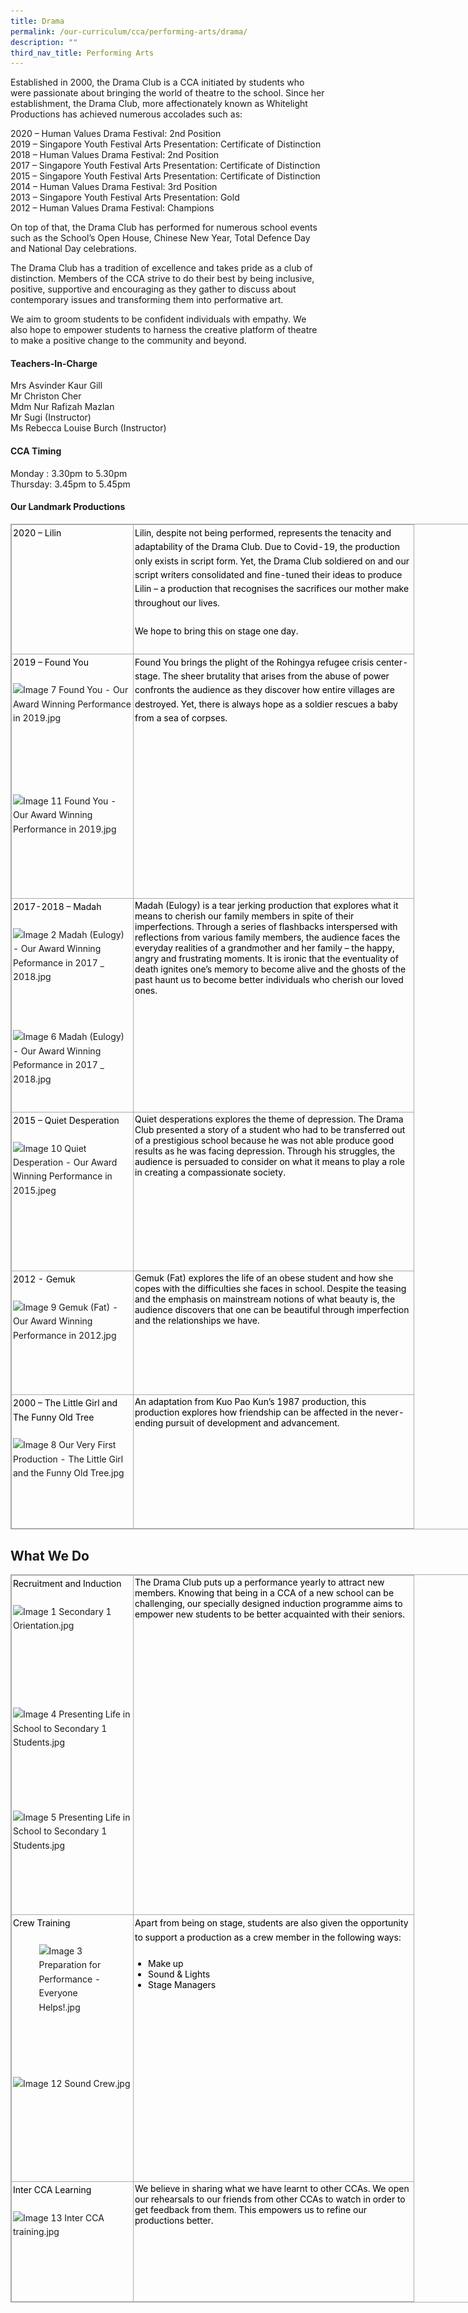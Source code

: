 ```yaml
---
title: Drama
permalink: /our-curriculum/cca/performing-arts/drama/
description: ""
third_nav_title: Performing Arts
---
```

Established in 2000, the Drama Club is a CCA initiated by students who were passionate about bringing the world of theatre to the school. Since her establishment, the Drama Club, more affectionately known as Whitelight Productions has achieved numerous accolades such as:

  

2020 – Human Values Drama Festival: 2nd&nbsp;Position <br>
2019 – Singapore Youth Festival Arts Presentation: Certificate of Distinction <br>
2018 – Human Values Drama Festival: 2nd&nbsp;Position <br>
2017 – Singapore Youth Festival Arts Presentation: Certificate of Distinction <br>
2015 – Singapore Youth Festival Arts Presentation: Certificate of Distinction <br>
2014 – Human Values Drama Festival: 3rd&nbsp;Position <br>
2013 – Singapore Youth Festival Arts Presentation: Gold <br>
2012 – Human Values Drama Festival: Champions

  

On top of that, the Drama Club has performed for numerous school events such as the School’s Open House, Chinese New Year, Total Defence Day and National Day celebrations.

  

The Drama Club has a tradition of excellence and takes pride as a club of distinction. Members of the CCA strive to do their best by being inclusive, positive, supportive and encouraging as they gather to discuss about contemporary issues and transforming them into performative art.

  

We aim to groom students to be confident individuals with empathy. We also hope to empower students to harness the creative platform of theatre to make a positive change to the community and beyond.

#### Teachers-In-Charge

Mrs Asvinder Kaur Gill  
Mr Christon Cher  
Mdm Nur Rafizah Mazlan  
Mr Sugi (Instructor)  
Ms Rebecca Louise Burch (Instructor)  

#### CCA Timing

Monday : 3.30pm to 5.30pm  
Thursday: 3.45pm to 5.45pm  

#### Our Landmark Productions

<table style="margin: 0px; outline: 0px; padding: 0px; border-collapse: collapse; border: 1px solid rgb(170, 170, 170); width: 856px;" class="iveo_table ives_tab_simple3" cellpadding="0" cellspacing="0" border="0"><tbody style="margin: 0px; outline: 0px; padding: 0px;"><tr style="margin: 0px; outline: 0px; padding: 0px;"><td style="margin: 0px; outline: 0px; padding: 2px; text-align: center; border: 1px solid rgb(170, 170, 170); width: 134.75pt;" valign="top"><div style="margin: 0px; outline: 0px; padding: 0px; line-height: 22.4px; text-align: left;"><span style="margin: 0px; outline: 0px; padding: 0px; background-color: initial;"><font style="margin: 0px; outline: 0px; padding: 0px;" color="#000000">2020 – Lilin</font></span></div><div style="margin: 0px; outline: 0px; padding: 0px; line-height: 22.4px; text-align: left;"><br style="margin: 0px; outline: 0px; padding: 0px;"></div></td><td style="margin: 0px; outline: 0px; padding: 2px; text-align: center; border: 1px solid rgb(170, 170, 170); width: 332.75pt;" valign="top"><div style="margin: 0px; outline: 0px; padding: 0px; line-height: 22.4px; text-align: left;"><span style="margin: 0px; outline: 0px; padding: 0px; background-color: initial;"><font style="margin: 0px; outline: 0px; padding: 0px;" color="#000000">Lilin, despite not being performed, represents the tenacity and adaptability of the Drama Club. Due to Covid-19, the production only exists in script form. Yet, the Drama Club soldiered on and our script writers consolidated and fine-tuned their ideas to produce Lilin – a production that recognises the sacrifices our mother make throughout our lives.</font></span></div><div style="margin: 0px; outline: 0px; padding: 0px; line-height: 22.4px; text-align: left;"><br style="margin: 0px; outline: 0px; padding: 0px;"></div><div style="margin: 0px; outline: 0px; padding: 0px; line-height: 22.4px; text-align: left;"><span style="margin: 0px; outline: 0px; padding: 0px; background-color: initial;"><font style="margin: 0px; outline: 0px; padding: 0px;" color="#000000">We hope to bring this on stage one day.</font></span></div><div style="margin: 0px; outline: 0px; padding: 0px; line-height: 22.4px; text-align: left;"><br style="margin: 0px; outline: 0px; padding: 0px;"></div></td></tr><tr style="margin: 0px; outline: 0px; padding: 0px;"><td style="margin: 0px; outline: 0px; padding: 2px; text-align: center; border: 1px solid rgb(170, 170, 170); width: 134.75pt;" valign="top"><div style="margin: 0px; outline: 0px; padding: 0px; line-height: 22.4px; text-align: left;"><span style="margin: 0px; outline: 0px; padding: 0px; background-color: initial;"><font style="margin: 0px; outline: 0px; padding: 0px;" color="#000000">2019 – Found You</font></span></div><div style="margin: 0px; outline: 0px; padding: 0px; line-height: 22.4px; text-align: left;"><span style="margin: 0px; outline: 0px; padding: 0px; background-color: initial;"><br style="margin: 0px; outline: 0px; padding: 0px;"></span></div><div style="margin: 0px; outline: 0px; padding: 0px; line-height: 22.4px; text-align: left;"><img style="margin: auto; outline: none; padding: 0px; border: none; clear: both; display: block; width: 190px; height: 155px;" class="ive_eobj_center" alt="Image 7 Found You - Our Award Winning Performance in 2019.jpg" width="100%" src="![](/images/Image%207%20Found%20You%20-%20Our%20Award%20Winning%20Performance%20in%202019.jpeg)"></div><div style="margin: 0px; outline: 0px; padding: 0px; line-height: 22.4px; text-align: left;"><br style="margin: 0px; outline: 0px; padding: 0px;"></div><div style="margin: 0px; outline: 0px; padding: 0px; line-height: 22.4px; text-align: left;"><img style="margin: auto; outline: none; padding: 0px; border: none; clear: both; display: block; width: 190px; height: 142px;" class="ive_eobj_center" alt="Image 11 Found You - Our Award Winning Performance in 2019.jpg" width="100%" src="![](/images/Image%2011%20Found%20You%20-%20Our%20Award%20Winning%20Performance%20in%202019.jpeg)"><span style="margin: 0px; outline: 0px; padding: 0px; background-color: initial;"><br style="margin: 0px; outline: 0px; padding: 0px;"></span></div></td><td style="margin: 0px; outline: 0px; padding: 2px; text-align: center; border: 1px solid rgb(170, 170, 170); width: 332.75pt;" valign="top"><div style="margin: 0px; outline: 0px; padding: 0px; line-height: 22.4px; text-align: left;"><span style="margin: 0px; outline: 0px; padding: 0px; background-color: initial;"><font style="margin: 0px; outline: 0px; padding: 0px;" color="#000000">Found You brings the plight of the Rohingya refugee crisis center-stage. The sheer brutality that arises from the abuse of power confronts the audience as they discover how entire villages are destroyed. Yet, there is always hope as a soldier rescues a baby from a sea of corpses.</font></span></div></td></tr><tr style="margin: 0px; outline: 0px; padding: 0px;"><td style="margin: 0px; outline: 0px; padding: 2px; text-align: center; border: 1px solid rgb(170, 170, 170); width: 134.75pt;" valign="top"><div style="margin: 0px; outline: 0px; padding: 0px; line-height: 22.4px; text-align: left;"><span style="margin: 0px; outline: 0px; padding: 0px; background-color: initial;"><font style="margin: 0px; outline: 0px; padding: 0px;" color="#000000">2017-2018 – Madah</font></span></div><div style="margin: 0px; outline: 0px; padding: 0px; line-height: 22.4px; text-align: left;"><span style="margin: 0px; outline: 0px; padding: 0px; background-color: initial;"><br style="margin: 0px; outline: 0px; padding: 0px;"></span></div><div style="margin: 0px; outline: 0px; padding: 0px; line-height: 22.4px; text-align: left;"><img style="margin: auto; outline: none; padding: 0px; border: none; clear: both; display: block; width: 190px; height: 141px;" class="ive_eobj_center" alt="Image 2 Madah (Eulogy) - Our Award Winning Peformance in 2017 _ 2018.jpg" width="100%" src="![](/images/Image%202%20Madah%20(Eulogy)%20-%20Our%20Award%20Winning%20Peformance%20in%202017%20_%202018.jpeg)"></div><div style="margin: 0px; outline: 0px; padding: 0px; line-height: 22.4px; text-align: left;"><br style="margin: 0px; outline: 0px; padding: 0px;"><img style="margin: auto; outline: none; padding: 0px; border: none; clear: both; display: block; width: 190px; height: 106px;" class="ive_eobj_center" alt="Image 6 Madah (Eulogy) - Our Award Winning Peformance in 2017 _ 2018.jpg" width="100%" src="![](/images/Image%206%20Madah%20(Eulogy)%20-%20Our%20Award%20Winning%20Peformance%20in%202017%20_%202018.jpeg)"></div><div style="margin: 0px; outline: 0px; padding: 0px; line-height: 22.4px; text-align: left;"><br style="margin: 0px; outline: 0px; padding: 0px;"></div></td><td style="margin: 0px; outline: 0px; padding: 2px; text-align: left; border: 1px solid rgb(170, 170, 170); width: 332.75pt;" valign="top"><font style="margin: 0px; outline: 0px; padding: 0px;" color="#000000">Madah (Eulogy) is a tear jerking production that explores what it means to cherish our family members in spite of their imperfections. Through a series of flashbacks interspersed with reflections from various family members, the audience faces the everyday realities of a grandmother and her family – the happy, angry and frustrating moments. It is ironic that the eventuality of death ignites one’s memory to become alive and the ghosts of the past haunt us to become better individuals who cherish our loved ones.</font><br style="margin: 0px; outline: 0px; padding: 0px;"></td></tr><tr style="margin: 0px; outline: 0px; padding: 0px;"><td style="margin: 0px; outline: 0px; padding: 2px; text-align: center; border: 1px solid rgb(170, 170, 170); width: 134.75pt;" valign="top"><div style="margin: 0px; outline: 0px; padding: 0px; line-height: 22.4px; text-align: left;"><span style="margin: 0px; outline: 0px; padding: 0px; background-color: initial;"><font style="margin: 0px; outline: 0px; padding: 0px;" color="#000000">2015 – Quiet Desperation</font></span></div><div style="margin: 0px; outline: 0px; padding: 0px; line-height: 22.4px; text-align: left;"><span style="margin: 0px; outline: 0px; padding: 0px; background-color: initial;"><br style="margin: 0px; outline: 0px; padding: 0px;"></span></div><div style="margin: 0px; outline: 0px; padding: 0px; line-height: 22.4px; text-align: left;"><img style="margin: auto; outline: none; padding: 0px; border: none; clear: both; display: block; width: 190px; height: 182px;" class="ive_eobj_center" alt="Image 10 Quiet Desperation - Our Award Winning Performance in 2015.jpeg" width="100%" src="![](/images/Image%2010%20Quiet%20Desperation%20-%20Our%20Award%20Winning%20Performance%20in%202015.jpeg)"><span style="margin: 0px; outline: 0px; padding: 0px; background-color: initial;"><br style="margin: 0px; outline: 0px; padding: 0px;"></span></div></td><td style="margin: 0px; outline: 0px; padding: 2px; text-align: left; border: 1px solid rgb(170, 170, 170); width: 332.75pt;" valign="top"><font style="margin: 0px; outline: 0px; padding: 0px;" color="#000000">Quiet desperations explores the theme of depression. The Drama Club presented a story of a student who had to be transferred out of a prestigious school because he was not able produce good results as he was facing depression. Through his struggles, the audience is persuaded to consider on what it means to play a role in creating a compassionate society.</font><br style="margin: 0px; outline: 0px; padding: 0px;"></td></tr><tr style="margin: 0px; outline: 0px; padding: 0px;"><td style="margin: 0px; outline: 0px; padding: 2px; text-align: center; border: 1px solid rgb(170, 170, 170); width: 134.75pt;" valign="top"><div style="margin: 0px; outline: 0px; padding: 0px; line-height: 22.4px; text-align: left;"><span style="margin: 0px; outline: 0px; padding: 0px; background-color: initial;"><font style="margin: 0px; outline: 0px; padding: 0px;" color="#000000">2012 - Gemuk</font></span></div><div style="margin: 0px; outline: 0px; padding: 0px; line-height: 22.4px; text-align: left;"><span style="margin: 0px; outline: 0px; padding: 0px; background-color: initial;"><br style="margin: 0px; outline: 0px; padding: 0px;"></span></div><div style="margin: 0px; outline: 0px; padding: 0px; line-height: 22.4px; text-align: left;"><img style="margin: auto; outline: none; padding: 0px; border: none; clear: both; display: block; width: 190px; height: 126px;" class="ive_eobj_center" alt="Image 9 Gemuk (Fat) - Our Award Winning Performance in 2012.jpg" width="100%" src="![](/images/Image%209%20Gemuk%20(Fat)%20-%20Our%20Award%20Winning%20Performance%20in%202012.jpeg)"><span style="margin: 0px; outline: 0px; padding: 0px; background-color: initial;"><br style="margin: 0px; outline: 0px; padding: 0px;"></span></div></td><td style="margin: 0px; outline: 0px; padding: 2px; text-align: left; border: 1px solid rgb(170, 170, 170); width: 332.75pt;" valign="top"><font style="margin: 0px; outline: 0px; padding: 0px;" color="#000000">Gemuk (Fat) explores the life of an obese student and how she copes with the difficulties she faces in school. Despite the teasing and the emphasis on mainstream notions of what beauty is, the audience discovers that one can be beautiful through imperfection and the relationships we have.</font><br style="margin: 0px; outline: 0px; padding: 0px;"></td></tr><tr style="margin: 0px; outline: 0px; padding: 0px;"><td style="margin: 0px; outline: 0px; padding: 2px; text-align: center; border: 1px solid rgb(170, 170, 170); width: 134.75pt;" valign="top"><div style="margin: 0px; outline: 0px; padding: 0px; line-height: 22.4px; text-align: left;"><span style="margin: 0px; outline: 0px; padding: 0px; background-color: initial;"><font style="margin: 0px; outline: 0px; padding: 0px;" color="#000000">2000 – The Little Girl and The Funny Old Tree</font></span></div><div style="margin: 0px; outline: 0px; padding: 0px; line-height: 22.4px; text-align: left;"><span style="margin: 0px; outline: 0px; padding: 0px; background-color: initial;"><br style="margin: 0px; outline: 0px; padding: 0px;"></span></div><div style="margin: 0px; outline: 0px; padding: 0px; line-height: 22.4px; text-align: left;"><img style="margin: auto; outline: none; padding: 0px; border: none; clear: both; display: block; width: 190px; height: 142px;" class="ive_eobj_center" alt="Image 8  Our Very First Production - The Little Girl and the Funny Old Tree.jpg" width="100%" src="https://woodgrovesec.moe.edu.sg/qql/slot/u609/2020/CCA/Performing%20Arts/Drama/Image%208%20%20Our%20Very%20First%20Production%20-%20The%20Little%20Girl%20and%20the%20Funny%20Old%20Tree.jpg"></div></td><td style="margin: 0px; outline: 0px; padding: 2px; text-align: left; border: 1px solid rgb(170, 170, 170); width: 332.75pt;" valign="top"><font style="margin: 0px; outline: 0px; padding: 0px;" color="#000000">An adaptation from Kuo Pao Kun’s 1987 production, this production explores how friendship can be affected in the never-ending pursuit of development and advancement.</font><br style="margin: 0px; outline: 0px; padding: 0px;"></td></tr></tbody></table>

  

What We Do
----------

<table style="margin: 0px; outline: 0px; padding: 0px; border-collapse: collapse; border: 1px solid rgb(170, 170, 170); width: 856px;" class="iveo_table ives_tab_simple3" cellpadding="0" cellspacing="0" border="0"><tbody style="margin: 0px; outline: 0px; padding: 0px;"><tr style="margin: 0px; outline: 0px; padding: 0px;"><td style="margin: 0px; outline: 0px; padding: 2px; text-align: center; border: 1px solid rgb(170, 170, 170); width: 134.75pt;" valign="top"><div style="margin: 0px; outline: 0px; padding: 0px; line-height: 22.4px; text-align: left;"><span style="margin: 0px; outline: 0px; padding: 0px; background-color: initial;"><font style="margin: 0px; outline: 0px; padding: 0px;" color="#000000">Recruitment and Induction</font></span></div><div style="margin: 0px; outline: 0px; padding: 0px; line-height: 22.4px; text-align: left;"><br style="margin: 0px; outline: 0px; padding: 0px;"></div><div style="margin: 0px; outline: 0px; padding: 0px; line-height: 22.4px; text-align: left;"><img style="margin: auto; outline: none; padding: 0px; border: none; clear: both; display: block; width: 190px; height: 142px;" class="ive_eobj_center" alt="Image 1 Secondary 1 Orientation.jpg" width="100%" src="https://woodgrovesec.moe.edu.sg/qql/slot/u609/2020/CCA/Performing%20Arts/Drama/Image%201%20Secondary%201%20Orientation.jpg"></div><div style="margin: 0px; outline: 0px; padding: 0px; line-height: 22.4px; text-align: left;"><br style="margin: 0px; outline: 0px; padding: 0px;"></div><div style="margin: 0px; outline: 0px; padding: 0px; line-height: 22.4px; text-align: left;"><img style="margin: auto; outline: none; padding: 0px; border: none; clear: both; display: block; width: 190px; height: 142px;" class="ive_eobj_center" alt="Image 4 Presenting Life in School to Secondary 1 Students.jpg" width="100%" src="https://woodgrovesec.moe.edu.sg/qql/slot/u609/2020/CCA/Performing%20Arts/Drama/Image%204%20Presenting%20Life%20in%20School%20to%20Secondary%201%20Students.jpg"><br style="margin: 0px; outline: 0px; padding: 0px;"></div><div style="margin: 0px; outline: 0px; padding: 0px; line-height: 22.4px; text-align: left;"><img style="margin: auto; outline: none; padding: 0px; border: none; clear: both; display: block; width: 190px; height: 142px;" class="ive_eobj_center" alt="Image 5 Presenting Life in School to Secondary 1 Students.jpg" width="100%" src="https://woodgrovesec.moe.edu.sg/qql/slot/u609/2020/CCA/Performing%20Arts/Drama/Image%205%20Presenting%20Life%20in%20School%20to%20Secondary%201%20Students.jpg"><br style="margin: 0px; outline: 0px; padding: 0px;"></div></td><td style="margin: 0px; outline: 0px; padding: 2px; text-align: left; border: 1px solid rgb(170, 170, 170); width: 332.75pt;" valign="top"><font style="margin: 0px; outline: 0px; padding: 0px;" color="#000000">The Drama Club puts up a performance yearly to attract new members. Knowing that being in a CCA of a new school can be challenging, our specially designed induction programme aims to empower new students to be better acquainted with their seniors.</font><br style="margin: 0px; outline: 0px; padding: 0px;"></td></tr><tr style="margin: 0px; outline: 0px; padding: 0px;"><td style="margin: 0px; outline: 0px; padding: 2px; text-align: center; border: 1px solid rgb(170, 170, 170); width: 134.75pt;" valign="top"><div style="margin: 0px; outline: 0px; padding: 0px; line-height: 22.4px; text-align: left;"><span style="margin: 0px; outline: 0px; padding: 0px; background-color: initial;"><font style="margin: 0px; outline: 0px; padding: 0px;" color="#000000">Crew Training</font></span></div><div style="margin: 0px; outline: 0px; padding: 0px; line-height: 22.4px; text-align: left;"><br style="margin: 0px; outline: 0px; padding: 0px;"></div><div style="margin: 0px; outline: 0px; padding: 0px; line-height: 22.4px; text-align: left;"><img style="margin: auto; outline: none; padding: 0px; border: none; clear: both; display: block; width: 107px; height: 190px;" class="ive_eobj_center" alt="Image 3 Preparation for Performance - Everyone Helps!.jpg" src="https://woodgrovesec.moe.edu.sg/qql/slot/u609/2020/CCA/Performing%20Arts/Drama/Image%203%20Preparation%20for%20Performance%20-%20Everyone%20Helps!.jpg"></div><div style="margin: 0px; outline: 0px; padding: 0px; line-height: 22.4px; text-align: left;"><br style="margin: 0px; outline: 0px; padding: 0px;"></div><div style="margin: 0px; outline: 0px; padding: 0px; line-height: 22.4px; text-align: left;"><img style="margin: auto; outline: none; padding: 0px; border: none; clear: both; display: block; width: 190px; height: 142px;" class="ive_eobj_center" alt="Image 12 Sound Crew.jpg" width="100%" src="https://woodgrovesec.moe.edu.sg/qql/slot/u609/2020/CCA/Performing%20Arts/Drama/Image%2012%20Sound%20Crew.jpg"><br style="margin: 0px; outline: 0px; padding: 0px;"></div></td><td style="margin: 0px; outline: 0px; padding: 2px; text-align: center; border: 1px solid rgb(170, 170, 170); width: 332.75pt;" valign="top"><div style="margin: 0px; outline: 0px; padding: 0px; line-height: 22.4px; text-align: left;"><span style="margin: 0px; outline: 0px; padding: 0px; background-color: initial;"><font style="margin: 0px; outline: 0px; padding: 0px;" color="#000000">Apart from being on stage, students are also given the opportunity to support a production as a crew member in the following ways:</font></span></div><div style="margin: 0px; outline: 0px; padding: 0px; line-height: 22.4px; text-align: left;"><br style="margin: 0px; outline: 0px; padding: 0px;"></div><ul style="margin: 0px 0px 0.5em 1.5em; outline: 0px; padding: 0px; color: black;"><li style="margin: 0px; outline: 0px; padding: 0px; text-align: left;"><font style="margin: 0px; outline: 0px; padding: 0px;" color="#000000">Make up</font></li><li style="margin: 0px; outline: 0px; padding: 0px; text-align: left;"><font style="margin: 0px; outline: 0px; padding: 0px;" color="#000000">Sound &amp; Lights</font></li><li style="margin: 0px; outline: 0px; padding: 0px; text-align: left;"><font style="margin: 0px; outline: 0px; padding: 0px;" color="#000000">Stage Managers</font></li></ul></td></tr><tr style="margin: 0px; outline: 0px; padding: 0px;"><td style="margin: 0px; outline: 0px; padding: 2px; text-align: center; border: 1px solid rgb(170, 170, 170); width: 134.75pt;" valign="top"><div style="margin: 0px; outline: 0px; padding: 0px; line-height: 22.4px; text-align: left;"><span style="margin: 0px; outline: 0px; padding: 0px; background-color: initial;"><font style="margin: 0px; outline: 0px; padding: 0px;" color="#000000">Inter CCA Learning</font></span></div><div style="margin: 0px; outline: 0px; padding: 0px; line-height: 22.4px; text-align: left;"><br style="margin: 0px; outline: 0px; padding: 0px;"></div><div style="margin: 0px; outline: 0px; padding: 0px; line-height: 22.4px; text-align: left;"><img style="margin: auto; outline: none; padding: 0px; border: none; clear: both; display: block; width: 190px; height: 142px;" class="ive_eobj_center" alt="Image 13 Inter CCA training.jpg" width="100%" src="https://woodgrovesec.moe.edu.sg/qql/slot/u609/2020/CCA/Performing%20Arts/Drama/Image%2013%20Inter%20CCA%20training.jpg"></div></td><td style="margin: 0px; outline: 0px; padding: 2px; text-align: left; border: 1px solid rgb(170, 170, 170); width: 332.75pt;" valign="top"><font style="margin: 0px; outline: 0px; padding: 0px;" color="#000000">We believe in sharing what we have learnt to other CCAs. We open our rehearsals to our friends from other CCAs to watch in order to get feedback from them. This empowers us to refine our productions better.</font></td></tr></tbody></table>